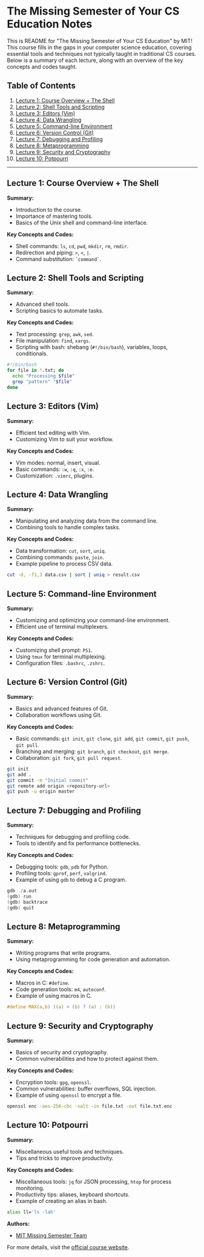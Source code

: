 # The Missing Semester of Your CS Education Notes

This is README for "The Missing Semester of Your CS Education" by MIT! This course fills in the gaps in your computer science education, covering essential tools and techniques not typically taught in traditional CS courses. Below is a summary of each lecture, along with an overview of the key concepts and codes taught.

## Table of Contents

1. [Lecture 1: Course Overview + The Shell](#lecture-1-course-overview--the-shell)
2. [Lecture 2: Shell Tools and Scripting](#lecture-2-shell-tools-and-scripting)
3. [Lecture 3: Editors (Vim)](#lecture-3-editors-vim)
4. [Lecture 4: Data Wrangling](#lecture-4-data-wrangling)
5. [Lecture 5: Command-line Environment](#lecture-5-command-line-environment)
6. [Lecture 6: Version Control (Git)](#lecture-6-version-control-git)
7. [Lecture 7: Debugging and Profiling](#lecture-7-debugging-and-profiling)
8. [Lecture 8: Metaprogramming](#lecture-8-metaprogramming)
9. [Lecture 9: Security and Cryptography](#lecture-9-security-and-cryptography)
10. [Lecture 10: Potpourri](#lecture-10-potpourri)

---

## Lecture 1: Course Overview + The Shell

**Summary:**

- Introduction to the course.
- Importance of mastering tools.
- Basics of the Unix shell and command-line interface.

**Key Concepts and Codes:**

- Shell commands: `ls`, `cd`, `pwd`, `mkdir`, `rm`, `rmdir`.
- Redirection and piping: `>`, `<`, `|`.
- Command substitution: `` `command` ``.

## Lecture 2: Shell Tools and Scripting

**Summary:**

- Advanced shell tools.
- Scripting basics to automate tasks.

**Key Concepts and Codes:**

- Text processing: `grep`, `awk`, `sed`.
- File manipulation: `find`, `xargs`.
- Scripting with bash: shebang (`#!/bin/bash`), variables, loops, conditionals.

```bash
#!/bin/bash
for file in *.txt; do
  echo "Processing $file"
  grep "pattern" "$file"
done
```

## Lecture 3: Editors (Vim)

**Summary:**

- Efficient text editing with Vim.
- Customizing Vim to suit your workflow.

**Key Concepts and Codes:**

- Vim modes: normal, insert, visual.
- Basic commands: `:w`, `:q`, `:x`, `:e`.
- Customization: `.vimrc`, plugins.

## Lecture 4: Data Wrangling

**Summary:**

- Manipulating and analyzing data from the command line.
- Combining tools to handle complex tasks.

**Key Concepts and Codes:**

- Data transformation: `cut`, `sort`, `uniq`.
- Combining commands: `paste`, `join`.
- Example pipeline to process CSV data.

```bash
cut -d, -f1,3 data.csv | sort | uniq > result.csv
```

## Lecture 5: Command-line Environment

**Summary:**

- Customizing and optimizing your command-line environment.
- Efficient use of terminal multiplexers.

**Key Concepts and Codes:**

- Customizing shell prompt: `PS1`.
- Using `tmux` for terminal multiplexing.
- Configuration files: `.bashrc`, `.zshrc`.

## Lecture 6: Version Control (Git)

**Summary:**

- Basics and advanced features of Git.
- Collaboration workflows using Git.

**Key Concepts and Codes:**

- Basic commands: `git init`, `git clone`, `git add`, `git commit`, `git push`, `git pull`.
- Branching and merging: `git branch`, `git checkout`, `git merge`.
- Collaboration: `git fork`, `git pull request`.

```bash
git init
git add .
git commit -m "Initial commit"
git remote add origin <repository-url>
git push -u origin master
```

## Lecture 7: Debugging and Profiling

**Summary:**

- Techniques for debugging and profiling code.
- Tools to identify and fix performance bottlenecks.

**Key Concepts and Codes:**

- Debugging tools: `gdb`, `pdb` for Python.
- Profiling tools: `gprof`, `perf`, `valgrind`.
- Example of using `gdb` to debug a C program.

```c
gdb ./a.out
(gdb) run
(gdb) backtrace
(gdb) quit
```

## Lecture 8: Metaprogramming

**Summary:**

- Writing programs that write programs.
- Using metaprogramming for code generation and automation.

**Key Concepts and Codes:**

- Macros in C: `#define`.
- Code generation tools: `m4`, `autoconf`.
- Example of using macros in C.

```c
#define MAX(a,b) ((a) > (b) ? (a) : (b))
```

## Lecture 9: Security and Cryptography

**Summary:**

- Basics of security and cryptography.
- Common vulnerabilities and how to protect against them.

**Key Concepts and Codes:**

- Encryption tools: `gpg`, `openssl`.
- Common vulnerabilities: buffer overflows, SQL injection.
- Example of using `openssl` to encrypt a file.

```bash
openssl enc -aes-256-cbc -salt -in file.txt -out file.txt.enc
```

## Lecture 10: Potpourri

**Summary:**

- Miscellaneous useful tools and techniques.
- Tips and tricks to improve productivity.

**Key Concepts and Codes:**

- Miscellaneous tools: `jq` for JSON processing, `htop` for process monitoring.
- Productivity tips: aliases, keyboard shortcuts.
- Example of creating an alias in bash.

```bash
alias ll='ls -lah'
```

**Authors:**

- [MIT Missing Semester Team](https://missing.csail.mit.edu)

For more details, visit the [official course website](https://missing.csail.mit.edu).
